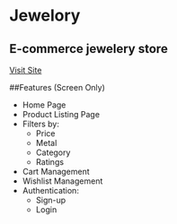 # Jewelory
## E-commerce jewelery store

[Visit Site](https://jewelory.netlify.app/)

##Features (Screen Only)
- Home Page
- Product Listing Page
- Filters by:
  - Price
  - Metal
  - Category
  - Ratings
- Cart Management
- Wishlist Management
- Authentication:
  - Sign-up
  - Login